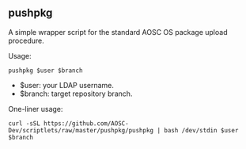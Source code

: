 pushpkg
-------

A simple wrapper script for the standard AOSC OS package upload procedure.

Usage:

`
pushpkg $user $branch
`

- $user: your LDAP username.
- $branch: target repository branch.

One-liner usage:

```shell
curl -sSL https://github.com/AOSC-Dev/scriptlets/raw/master/pushpkg/pushpkg | bash /dev/stdin $user $branch
```
